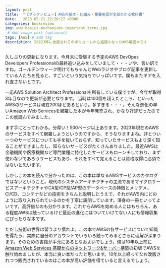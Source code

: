 ```yaml
---
layout: post
title:  "【ブックレビュー】AWSの基本・仕組み・重要用語が全部わかる教科書"
date:   2023-05-21 22:20:27 +0900
categories: bookreview
img: aws-basics-mechanisms-important_terms.jpg
 # Add image post (optional)
tags: [AWS] # add tag
description: 20223年に出版されそのボリュームから話題となったAWS解説本です
---
```


久しぶりの更新になります。今月末に受験する予定のAWS DevOpes Developers Professionalの最終追い込みをしていまして・・・いや、言い訳ですね。ゴールデンウィーク明けてもちゃんとWebラジオやブログ記事を更新している人たちを見ると、すごいという気持ちでいっぱいです。僕もまたギアを入れ直さないとです。

一応AWS Solution Architect Professionalを所有している僕ですが、今年が取得3年目なので更新が必要となります。
当時は100個を超えたところ、といったAWSのサービスは現在200ほどあるという。多すぎる・・・。そんな進化の早いAmazon Web Servicesを網羅した本が今年発売され、かなり好評だったのでこの度読んでみました。

まず手にとってわかる。分厚い！500ページ以上あります。2023年現在のAWSのサービスをすべて網羅しようというのですから、そうなりますよね。非とつい一つのサービスについても手を抜いておらず、知っていたサービスもより深く知ることができましたし、知らないサービスがたくさんありました。最近AWSは金融機関や医療機関など専門業種に特化したサービスもローンチしており、まず使わないであろうサービスもあり、それをすべて覚えることは資格取得に必須ではないと思います。

しかしこの本を読んで分かったのは、この本は単なるAWSサービスのカタログではないということ。現代のシステムアーキテクチャの主流であるマイクロサービスアーキテクチャやCA型/CP型/AP型のデータベースの特徴とメリデメ、CI/CD、コンテナなどの技術をきちんと説明したうえで、それがAWS内にどのように取り入れられているのかを丁寧に説明しています。渾身の一冊といってよいです。高評価なのも分かります。これからAWSを始める人にはもちろん、ある程度AWSは触っているけど最近の進化にはついていけてない人にも情報収集にぴったりな本です。

ただし技術の世界は習うより慣れよ。この本でAWSの各サービスについて知識を得たら、実際に自分のアカウントでいろいろ触ってみるとさらに理解が深まります。そのための書籍が手元にあるとなおよいでしょう。僕は10年以上前に[Amazon Web Services 基礎からのネットワーク&サーバー構築](https://bookplus.nikkei.com/atcl/catalog/17/261530/)の初版でAWSを触り始めましたが、本当に良い本だったと思います。10年以上経ってなお改版されつつ販売されているのはこの本が高い評価を得ていると言えるでしょう。